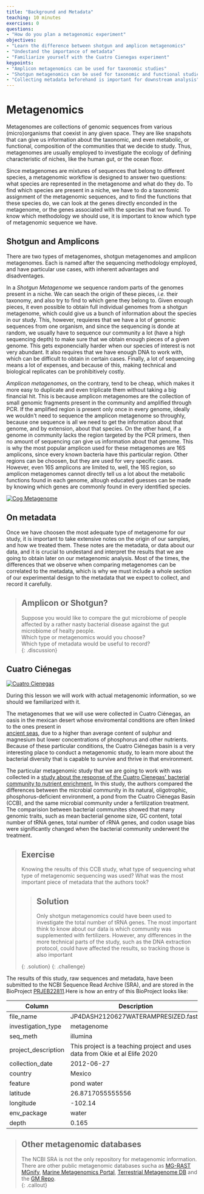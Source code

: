 ```yaml
---
title: "Background and Metadata"
teaching: 10 minutes
exercises: 0
questions:
- "How do you plan a metagenomic experiment"   
objectives:
- "Learn the difference between shotgun and amplicon metagenomics"
- "Undestand the importance of metadata"  
- "Familiarize yourself with the Cuatro Cienegas experiment"
keypoints:    
- "Amplicon metagenomics can be used for taxonomic studies"
- "Shotgun metagenomics can be used for taxonomic and functional studies"  
- "Collecting metadata beforehand is important for downstream analysis"    
---
```


# Metagenomics 
Metagenomes are collections of genomic sequences from various (micro)organisms that
coexist in any given space. They are like snapshots that can give us information 
about the taxonomic, and even metabolic, or functional, composition of the communities 
that we decide to study. Thus, metagenomes are usually employed to investigate the 
ecology of defining characteristic of niches, like the human gut, or the ocean floor. 

Since metagenomes are mixtures of sequences that belong to different species, 
a metagenomic workflow is designed to answer two questions: what species are represented 
in the metagenome and what do they do. To find which species are present in a niche, we have
to do a taxonomic assignment of the metagenomic sequences, and to find the functions that these
species do, we can look at the genes directly enconded in the metagenome, or the genes associated
with the species that we found. To know which methodology we should use, it is important to know which 
type of metagenomic sequence we have. 

## Shotgun and Amplicons    
There are two types of metagenomes, shotgun metagenomes and amplicon metagenomes. Each is named after the sequencing 
methodology employed, and have particular use cases, with inherent advantages and disadventages.

In a *Shotgun Metagenome* we sequence random parts of the genomes present in a niche. We can seach the
origin of these pieces, _i.e._ their taxonomy, and also try to find to which gene they belong to. Given enough 
pieces, it even possible to obtain full individual genomes from a shotgun metagenome, which could
give us a bunch of information about the species in our study. This, however, requieres that we have
a lot of genomic sequences from one organism, and since the sequencing is donde at random, we usually have to
sequence our community a lot (have a high sequencing depth) to make sure that we obtain enough pieces of a
given genome. This gets exponencially harder when our species of interest is not very abundant. It also requires
that we have enough DNA to work with, which can be difficult to obtain in certain cases. Finally, a lot of sequencing 
means a lot of expenses, and because of this, making technical and biological replicates can be prohibitively costly.   

*Amplicon metagenomes*, on the contrary, tend to be cheap, which makes it more easy to duplicate and even triplicate them
without taking a big financial hit. This is because amplicon metagenomes are the collection of small genomic fragments 
present in the community and amplified through PCR. If the amplified region is present only once in every genome, ideally 
we wouldn't need to sequence the amplicon metagenome so throughly, because one sequence is all we need to get the information
about that genome, and by extension, about that species. On the other hand, if a genome in community lacks the region targeted 
by the PCR primers, then no amount of sequencing can give us information about that genome. 
This is why the most popular amplicon used for these metagenomes are 16S amplicons, since every known bacteria have this particular
region. Other regions can be choosen, but they are used for very specific cases. However, even 16S amplicons are limited to, well, the
16S region, so amplicon metagenomes cannot directly tell us a lot about the metabolic functions found in each genome, altough 
educated guesses can be made by knowing which genes are commonly found in every identified species. 

<a href="{{ page.root }}/fig/metagenomic workflow.png">
  <img src="{{ page.root }}/fig/metagenomic workflow.png" alt="Cog Metagenome" />
</a>

## On metadata

Once we have choosen the most adequate type of metagenome for our study, it is important to take extensive notes on the origin of 
our samples, and how we treated them. These notes are the metadata, or data about our data, and it is crucial to undestand
and interpret the results that we are going to obtain later on our metagenomic analysis. Most of the times, the differences
that we observe when comparing metagenomes can be correlated to the metadata, which is why we must include a whole section of our
experimental design to the metadata that we expect to collect, and record it carefully. 

> ## Amplicon or Shotgun? 
>
> Suppose you would like to compare the gut microbiome of people affected by a rather nasty bacterial disease against the gut microbiome of healty people.  
> Which type or metagenomics would you choose?  
> Which type of metadata would be useful to record?  
{: .discussion}


## Cuatro Ciénegas  
<a href="{{ page.root }}/fig/md-01-data-Stromatolites.jpeg">
  <img src="{{ page.root }}/fig/md-01-data-Stromatolites.jpeg" alt="Cuatro Cienegas" />
</a>

During this lesson we will work with actual metagenomic information, so we should we familiarized with it. 

The metagenomes that we will use were collected in Cuatro Ciénegas, an oasis in the mexican desert whose 
enviromental conditions are often linked to the ones present in   
[ancient seas](https://elifesciences.org/articles/38278), due to 
a higher than average content of sulphur and magnesium but lower concentrations of phosphorus and 
other nutrients. Because of these particular conditions, the Cuatro Ciénegas basin is a very interesting
place to conduct a metagenomic study, to learn more about the bacterial diversity that is capable to
survive and thrive in that environment.

The particular metagenomic study that we are going to work with was collected in a
[study about the response of the Cuatro Cienegas' bacterial community to nutrient enrichment.](https://elifesciences.org/articles/49816) 
In this study, the authors compared the differences between the microbial community in its natural, oligotrophic, 
phosphorus-deficient environment, a pond from the Cuatro Ciénegas Basin (CCB), and the same microbial community under a fertilization treatment.
The comparision between bacterial communites showed that many genomic traits, such as mean bacterial genome size, GC content, 
total number of tRNA genes, total number of rRNA genes, and codon usage bias were significantly changed when the bacterial community 
underwent the treatment. 

> ## Exercise 
> 
> Knowing the results of this CCB study, what type of sequencing what type of metagenomic sequencing was used?
> What was the most important piece of metadata that the authors took?
> 
>> ## Solution
>> Only shotgun metagenomics could have been used to investigate the total number of tRNA genes.
>> The most important think to know about our data is which community was supplemented with fertilizers.
>> However, any differences in the more technical parts of the study, such as the DNA extraction protocol,
>> could have affected the results, so tracking those is also important
>> 
> {: .solution}
{: .challenge}

The results of this study, raw sequences and metadata, have been submitted to the NCBI Sequence Read Archive (SRA), 
and are stored in the BioProject [PRJEB22811](https://www.ncbi.nlm.nih.gov/sra/?term=PRJEB22811).Here is how an entry of this BioProject 
looks like:

| Column           | Description                                |
|------------------|--------------------------------------------|
| file_name	          | JP4DASH2120627WATERAMPRESIZED.fasta				|
| investigation_type	       | metagenome		|
| seq_meth            | illumina	|
| project_description	        |  This project is a teaching project and uses data from Okie et al Elife 2020			|
| collection_date       | 2012-06-27 |
| country          | Mexico |
| feature         | pond water |
| latitude              | 26.8717055555556	|  
| longitude        | -102.14|  
| env_package  |	water|  
| depth	| 0.165 | 


> ## Other metagenomic databases
> The NCBI SRA is not the only repository for metagenomic information. There are other public metagenomic databases sucha as 
> [MG-RAST](https://www.mg-rast.org/index.html?stay=1)  
> [MGnify](https://www.ebi.ac.uk/metagenomics/), [Marine Metagenomics Portal](https://mmp.sfb.uit.no/), 
> [Terrestrial Metagenome DB](https://webapp.ufz.de/tmdb/) and the [GM Repo](https://gmrepo.humangut.info/home).   
{: .callout}
